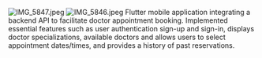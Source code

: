 ![IMG_5847.jpeg](IMG_5847.jpeg)
![IMG_5846.jpeg](IMG_5846.jpeg)
Flutter mobile application integrating a backend API to facilitate doctor appointment booking. 
Implemented essential features such as user authentication sign-up and sign-in, 
displays doctor specializations, available doctors and allows users to select appointment dates/times, 
and provides a history of past reservations.

